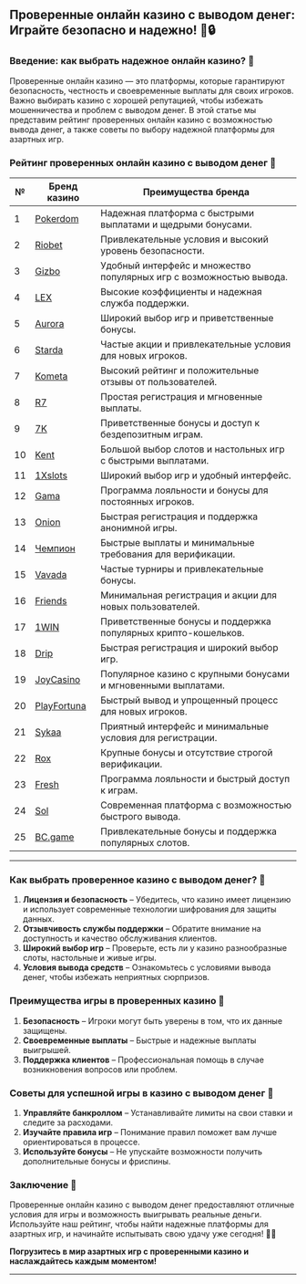 ## Проверенные онлайн казино с выводом денег: Играйте безопасно и надежно! 💸🔒

### Введение: как выбрать надежное онлайн казино? 🎯

Проверенные онлайн казино — это платформы, которые гарантируют безопасность, честность и своевременные выплаты для своих игроков. Важно выбирать казино с хорошей репутацией, чтобы избежать мошенничества и проблем с выводом денег. В этой статье мы представим рейтинг проверенных онлайн казино с возможностью вывода денег, а также советы по выбору надежной платформы для азартных игр.

### Рейтинг проверенных онлайн казино с выводом денег 🏅

| №  | Бренд казино  | Преимущества бренда                                            |
|----|---------------|---------------------------------------------------------------|
| 1  | [Pokerdom](https://brandplay.link/4k77v2yx) | Надежная платформа с быстрыми выплатами и щедрыми бонусами.  |
| 2  | [Riobet](https://brandplay.link/7xBLTPyj) | Привлекательные условия и высокий уровень безопасности.        |
| 3  | [Gizbo](https://brandplay.link/bprXw4YV) | Удобный интерфейс и множество популярных игр с возможностью вывода. |
| 4  | [LEX](https://brandplay.link/zW4hdDFV) | Высокие коэффициенты и надежная служба поддержки.             |
| 5  | [Aurora](https://10trafic-stat2.com/click/668546556bcc6313411604bd/6766/13032/subaccount) | Широкий выбор игр и приветственные бонусы.                   |
| 6  | [Starda](https://brandplay.link/fB7xwRFL) | Частые акции и привлекательные условия для новых игроков.      |
| 7  | [Kometa](https://brandplay.link/8ZymQJV8) | Высокий рейтинг и положительные отзывы от пользователей.      |
| 8  | [R7](https://brandplay.link/bMd3Yjsw) | Простая регистрация и мгновенные выплаты.                     |
| 9  | [7K](https://brandplay.link/BvQyFShp) | Приветственные бонусы и доступ к бездепозитным играм.        |
| 10 | [Kent](https://brandplay.link/Fv2WP3js) | Большой выбор слотов и настольных игр с быстрыми выплатами.   |
| 11 | [1Xslots](https://brandplay.link/hSB1khtr) | Широкий выбор игр и удобный интерфейс.                       |
| 12 | [Gama](https://brandplay.link/j6NMKsDz) | Программа лояльности и бонусы для постоянных игроков.         |
| 13 | [Onion](https://brandplay.link/zBGRVpQ9) | Быстрая регистрация и поддержка анонимной игры.              |
| 14 | [Чемпион](https://temon-gter.cfd/go/lRq?p80412p304504pcc44t17455) | Быстрые выплаты и минимальные требования для верификации.    |
| 15 | [Vavada](https://vavadapartner.pro/?promo=ea5c9275-6854-4505-94fc-95ab18221945-linkb2) | Частые турниры и привлекательные бонусы.                      |
| 16 | [Friends](https://gofriends.vc/linkb2) | Минимальная регистрация и акции для новых пользователей.      |
| 17 | [1WIN](https://brandplay.link/smXVpBbG) | Приветственные бонусы и поддержка популярных крипто-кошельков. |
| 18 | [Drip](https://drp-ircp01.com/c07e6a3db) | Быстрая регистрация и широкий выбор игр.                     |
| 19 | [JoyCasino](https://rpc30.call2me.pro/?/ru/registration?apkpop=0&partner=p24970p3291217pc98f) | Популярное казино с крупными бонусами и мгновенными выплатами. |
| 20 | [PlayFortuna](https://fortunapromo.net/alt/playfortuna/registration?0dc4a9362a71feb7e3f165fb8e766f70) | Быстрый вывод и упрощенный процесс для новых игроков.       |
| 21 | [Sykaa](https://s-two-way.com/?source=linkb2&pid=30697) | Приятный интерфейс и минимальные условия для регистрации.     |
| 22 | [Rox](https://rox-pvwfpjgcxe.com/cb1ee18a5) | Крупные бонусы и отсутствие строгой верификации.              |
| 23 | [Fresh](https://fresh-eumwkxwao.com/c3f7b485d) | Программа лояльности и быстрый доступ к играм.                |
| 24 | [Sol](https://sol-mmtdzfbaco.com/cb2415bca) | Современная платформа с возможностью быстрого вывода.         |
| 25 | [BC.game](https://partnerbcgame.com/dcc53d441) | Привлекательные бонусы и поддержка популярных слотов.         |

---

### Как выбрать проверенное казино с выводом денег? 🎲

1. **Лицензия и безопасность** – Убедитесь, что казино имеет лицензию и использует современные технологии шифрования для защиты данных.
2. **Отзывчивость службы поддержки** – Обратите внимание на доступность и качество обслуживания клиентов.
3. **Широкий выбор игр** – Проверьте, есть ли у казино разнообразные слоты, настольные и живые игры.
4. **Условия вывода средств** – Ознакомьтесь с условиями вывода денег, чтобы избежать неприятных сюрпризов.

### Преимущества игры в проверенных казино 🎉

1. **Безопасность** – Игроки могут быть уверены в том, что их данные защищены.
2. **Своевременные выплаты** – Быстрые и надежные выплаты выигрышей.
3. **Поддержка клиентов** – Профессиональная помощь в случае возникновения вопросов или проблем.

### Советы для успешной игры в казино с выводом денег 🎯

1. **Управляйте банкроллом** – Устанавливайте лимиты на свои ставки и следите за расходами.
2. **Изучайте правила игр** – Понимание правил поможет вам лучше ориентироваться в процессе.
3. **Используйте бонусы** – Не упускайте возможности получить дополнительные бонусы и фриспины.

### Заключение 📝

Проверенные онлайн казино с выводом денег предоставляют отличные условия для игры и возможность выигрывать реальные деньги. Используйте наш рейтинг, чтобы найти надежные платформы для азартных игр, и начинайте испытывать свою удачу уже сегодня! 🎰💵

**Погрузитесь в мир азартных игр с проверенными казино и наслаждайтесь каждым моментом!**

---
